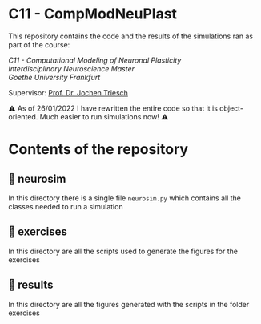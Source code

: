 # C11 - CompModNeuPlast

This repository contains the code and the results of the simulations ran as part of the course:

<p>
  <i>
  C11 - Computational Modeling of Neuronal Plasticity <br>
  Interdisciplinary Neuroscience Master<br>
  Goethe University Frankfurt<br>
  </i>
</p>

Supervisor: [Prof. Dr. Jochen Triesch](https://www.fias.science/en/neuroscience/research-groups/jochen-triesch/)

⚠️ As of 26/01/2022 I have rewritten the entire code so that it is object-oriented. Much easier to run simulations now! ⚠️



# Contents of the repository

## 📂 neurosim

In this directory there is a single file `neurosim.py` which contains all the classes needed to run a simulation

## 📂 exercises

In this directory are all the scripts used to generate the figures for the exercises

## 📂 results

In this directory are all the figures generated with the scripts in the folder exercises
